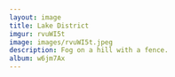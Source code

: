 ```yaml
---
layout: image
title: Lake District
imgur: rvuWI5t
image: images/rvuWI5t.jpeg
description: Fog on a hill with a fence.
album: w6jm7Ax
---
```


